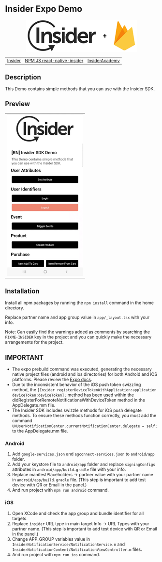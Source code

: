 # Insider Expo Demo

<p align="center">
  <img src="assets/images/insider-logo-read-me.jpg">
  
  <table align="center">
    <tr>
      <td><a href="https://useinsider.com/"> Insider </a></td>
      <td><a href="https://www.npmjs.com/package/react-native-insider/"> NPM JS react-native-insider </a></td>
      <td><a href="https://academy.useinsider.com/docs/react-native-integration"> InsiderAcademy </a></td>
    </tr>
  </table>
</p>  

## Description

This Demo contains simple methods that you can use with the Insider SDK.

## Preview

<table align="center">
  <tbody>
    <tr>
      <td><img src="assets/images/android-preview.gif" width="250"></td>
    </tr>
  </tbody>
</table>


## Installation

Install all npm packages by running the `npm install` command in the home directory.

Replace partner name and app group value in `app/_layout.tsx` with your info.

Note: Can easily find the warnings added as comments by searching the `FIXME-INSIDER` key in the project and you can quickly make the necessary arrangements for the project.

## IMPORTANT

* The expo prebuild command was executed, generating the necessary native project files (android and ios directories) for both Android and iOS platforms. Please review the [Expo docs](https://docs.expo.dev/workflow/customizing/).
* Due to the inconsistent behavior of the iOS push token swizzling method, the `[Insider registerDeviceTokenWithApplication:application deviceToken:deviceToken];` method has been used within the didRegisterForRemoteNotificationsWithDeviceToken method in the AppDelegate.mm file.
* The Insider SDK includes swizzle methods for iOS push delegate methods. To ensure these methods function correctly, you must add the command `UNUserNotificationCenter.currentNotificationCenter.delegate = self;` to the AppDelegate.mm file.

### Android

1. Add `google-services.json` and `agconnect-services.json` to `android/app` folder.
2. Add your keystore file to `android/app` folder and replace `signingConfigs` attributes in `android/app/build.gradle` file with your info.
3. Replace manifestPlaceholders -> partner value with your partner name in `android/app/build.gradle` file. (This step is important to add test device with QR or Email in the panel.)
4. And run project with `npm run android` command.

### iOS

1. Open XCode and check the app group and bundle identifier for all targets.
2. Replace `insider` URL type in main target Info -> URL Types with your partner name. (This step is important to add test device with QR or Email in the panel.)
3. Change APP_GROUP variables value in `InsiderNotificationService/NotificationService.m` and `InsiderNotificationContent/NotificationViewController.m` files.
4. And run project with `npm run ios` command.
